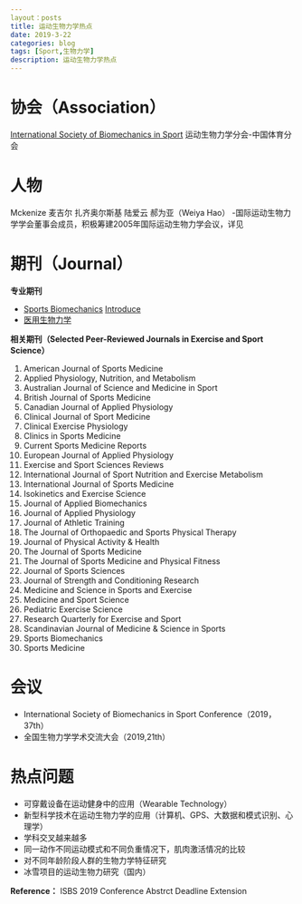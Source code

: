 ```yaml
---
layout：posts
title: 运动生物力学热点
date: 2019-3-22
categories: blog
tags: [Sport,生物力学]
description: 运动生物力学热点
---
```






# 协会（Association）

[International Society of Biomechanics in Sport](https://isbs.org/)
运动生物力学分会-中国体育分会
# 人物
Mckenize
麦吉尔
扎齐奥尔斯基
陆爱云
郝为亚（Weiya Hao）
-国际运动生物力学学会董事会成员，积极筹建2005年国际运动生物力学会议，详见

# 期刊（Journal）
**专业期刊**
- [Sports Biomechanics](https://www.tandfonline.com/action/aboutThisJournal?show=aimsScope&journalCode=rspb)
[Introduce](https://isbs.org/about-us/journal)
- [医用生物力学](http://www.mechanobiology.cn/yyswlx/ch/index.aspx)

**相关期刊（Selected Peer-Reviewed Journals in Exercise and Sport Science）**
1. American Journal of Sports Medicine 
 2. Applied Physiology, Nutrition, and Metabolism
 3. Australian Journal of Science and Medicine in Sport
 4. British Journal of Sports Medicine
 5. Canadian Journal of Applied Physiology 
 6. Clinical Journal of Sport Medicine
 7. Clinical Exercise Physiology
 8. Clinics in Sports Medicine
 9. Current Sports Medicine Reports
 10. European Journal of Applied Physiology
 11. Exercise and Sport Sciences Reviews
 12. International Journal of Sport Nutrition and Exercise 
Metabolism
 13. International Journal of Sports Medicine
 14. Isokinetics and Exercise Science
 15. Journal of Applied Biomechanics
 16. Journal of Applied Physiology
 17. Journal of Athletic Training
 18. The Journal of Orthopaedic and Sports Physical Therapy
 19. Journal of Physical Activity & Health
 20. The Journal of Sports Medicine
 21. The Journal of Sports Medicine and Physical Fitness
 22. Journal of Sports Sciences
 23. Journal of Strength and Conditioning Research
 24. Medicine and Science in Sports and Exercise
 25. Medicine and Sport Science
 26. Pediatric Exercise Science
 27. Research Quarterly for Exercise and Sport
 28. Scandinavian Journal of Medicine & Science in Sports
 29. Sports Biomechanics 
 30. Sports Medicine

# 会议
- International Society of Biomechanics in Sport Conference（2019，37th）
- 全国生物力学学术交流大会（2019,21th）
# 热点问题
- 可穿戴设备在运动健身中的应用（Wearable Technology）
- 新型科学技术在运动生物力学的应用（计算机、GPS、大数据和模式识别、心理学）
- 学科交叉越来越多
- 同一动作不同运动模式和不同负重情况下，肌肉激活情况的比较
- 对不同年龄阶段人群的生物力学特征研究
- 冰雪项目的运动生物力研究（国内）

**Reference：**
ISBS 2019 Conference Abstrct Deadline Extension

